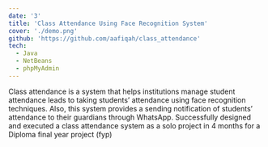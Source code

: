 ```yaml
---
date: '3'
title: 'Class Attendance Using Face Recognition System'
cover: './demo.png'
github: 'https://github.com/aafiqah/class_attendance'
tech:
  - Java
  - NetBeans
  - phpMyAdmin
---
```


Class attendance is a system that helps institutions manage student attendance leads to taking students’ attendance using face recognition techniques. Also, this system provides a sending notification of students’ attendance to their guardians through WhatsApp. Successfully designed and executed a class attendance system as a solo project in 4 months for a Diploma final year project (fyp)
